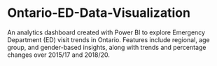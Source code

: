 # Ontario-ED-Data-Visualization
An analytics dashboard created with Power BI to explore Emergency Department (ED) visit trends in Ontario. Features include regional, age group, and gender-based insights, along with trends and percentage changes over 2015/17 and 2018/20.
